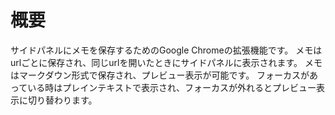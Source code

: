 # 概要
サイドパネルにメモを保存するためのGoogle Chromeの拡張機能です。
メモはurlごとに保存され、同じurlを開いたときにサイドパネルに表示されます。
メモはマークダウン形式で保存され、プレビュー表示が可能です。
フォーカスがあっている時はプレインテキストで表示され、フォーカスが外れるとプレビュー表示に切り替わります。
